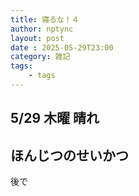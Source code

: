 ```yaml
---
title: 寝るな！４
author: nptync
layout: post
date : 2025-05-29T23:00
category: 雑記
tags:
    - tags
---
```

## 5/29 木曜 晴れ
## ほんじつのせいかつ
後で
